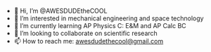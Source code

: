 - 👋 Hi, I’m @AWESDUDEtheCOOL
- 👀 I’m interested in mechanical engineering and space technology
- 🌱 I’m currently learning AP Physics C: E&M and AP Calc BC
- 💞️ I’m looking to collaborate on scientific research
- 📫 How to reach me: awesdudethecool@gmail.com

<!---
AWESDUDEtheCOOL/AWESDUDEtheCOOL is a ✨ special ✨ repository because its `README.md` (this file) appears on your GitHub profile.
You can click the Preview link to take a look at your changes.
--->
